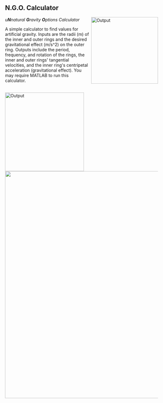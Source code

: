 ## N.G.O. Calculator

<img src="https://imgur.com/2rwMzMU.png" alt="Output" width="220" align="right">

*u**N**natural **G**ravity **O**ptions Calculator*

A simple calculator to find values for artificial gravity.  Inputs are the radii (m) of the inner and outer rings and the desired gravitational effect (m/s^2) on the outer ring.  Outputs include the period, frequency, and rotation of the rings, the inner and outer rings' tangential velocities, and the inner ring's centripetal acceleration (gravitational effect).  You may require MATLAB to run this calculator.

<br/>
<img src="https://imgur.com/BRScIK6.png" alt="Output" width="260" align="left">

<br/>

<p align="center"> <img width="750" src="https://imgur.com/a78nFEN.png"> </p>
